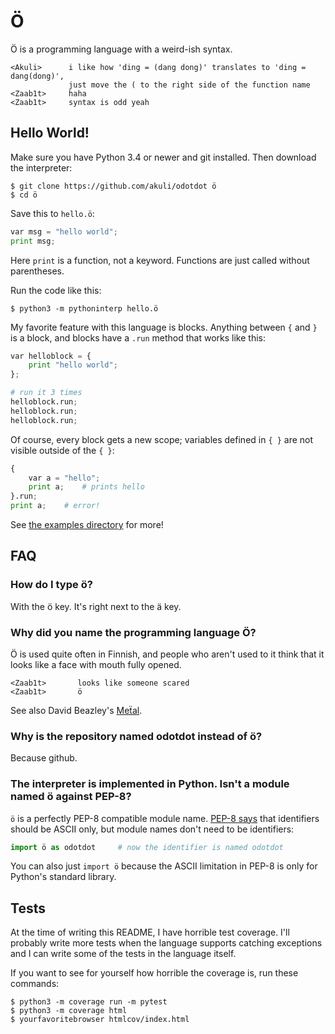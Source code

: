# Ö

Ö is a programming language with a weird-ish syntax.

    <Akuli>      i like how 'ding = (dang dong)' translates to 'ding = dang(dong)',
                 just move the ( to the right side of the function name
    <Zaab1t>     haha
    <Zaab1t>     syntax is odd yeah

## Hello World!

Make sure you have Python 3.4 or newer and git installed. Then download the
interpreter:

    $ git clone https://github.com/akuli/odotdot ö
    $ cd ö

Save this to `hello.ö`:

```python
var msg = "hello world";
print msg;
```

Here `print` is a function, not a keyword. Functions are just called without
parentheses.

Run the code like this:

    $ python3 -m pythoninterp hello.ö

My favorite feature with this language is blocks. Anything between `{`
and `}` is a block, and blocks have a `.run` method that works like
this:

```python
var helloblock = {
    print "hello world";
};

# run it 3 times
helloblock.run;
helloblock.run;
helloblock.run;
```

Of course, every block gets a new scope; variables defined in `{ }` are
not visible outside of the `{ }`:

```python
{
    var a = "hello";
    print a;    # prints hello
}.run;
print a;    # error!
```

See [the examples directory](examples/) for more!

## FAQ

### How do I type ö?

With the ö key. It's right next to the ä key.

### Why did you name the programming language Ö?

Ö is used quite often in Finnish, and people who aren't used to it think that
it looks like a face with mouth fully opened.

    <Zaab1t>       looks like someone scared
    <Zaab1t>       ö

See also David Beazley's [Meẗal](https://github.com/dabeaz/me-al).

### Why is the repository named odotdot instead of ö?

Because github.

### The interpreter is implemented in Python. Isn't a module named ö against PEP-8?

`ö` is a perfectly PEP-8 compatible module name. [PEP-8
says](https://www.python.org/dev/peps/pep-0008/#ascii-compatibility) that
identifiers should be ASCII only, but module names don't need to be identifiers:

```python
import ö as odotdot     # now the identifier is named odotdot
```

You can also just `import ö` because the ASCII limitation in PEP-8 is only for
Python's standard library.

## Tests

At the time of writing this README, I have horrible test coverage. I'll
probably write more tests when the language supports catching exceptions and I
can write some of the tests in the language itself.

If you want to see for yourself how horrible the coverage is, run these
commands:

    $ python3 -m coverage run -m pytest
    $ python3 -m coverage html
    $ yourfavoritebrowser htmlcov/index.html
